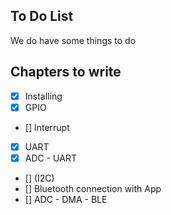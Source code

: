 ## To Do List

We do have some things to do


## Chapters to write

- [X] Installing
- [X] GPIO
- [] Interrupt
- [x] UART
- [x] ADC - UART
- [] (I2C)
- [] Bluetooth connection with App
- [] ADC - DMA - BLE 



